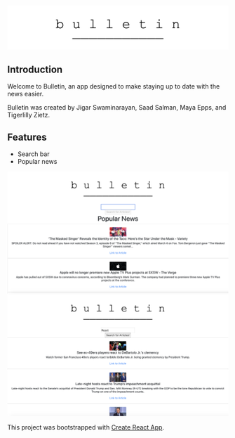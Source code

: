 
![bulletin logo](public/bulletin_logo.png)


## Introduction

Welcome to Bulletin, an app designed to make staying up to date with the news easier.

Bulletin was created by Jigar Swaminarayan, Saad Salman, Maya Epps, and Tigerlilly Zietz.


## Features

- Search bar
- Popular news

![homepage](homepage.png)
![search](search.png)




This project was bootstrapped with [Create React App](https://github.com/facebook/create-react-app).
